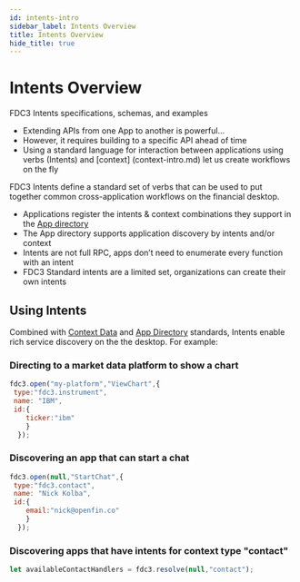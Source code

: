 ```yaml
---
id: intents-intro
sidebar_label: Intents Overview
title: Intents Overview
hide_title: true
---
```


# Intents Overview

FDC3 Intents specifications, schemas, and examples

* Extending APIs from one App to another is powerful...
* However, it requires building to a specific API ahead of time
* Using a standard language for interaction between applications using verbs (Intents) and [context] (context-intro.md) let us create workflows on the fly

FDC3 Intents define a standard set of verbs that can be used to put together common cross-application workflows on the financial desktop.
* Applications register the intents & context combinations they support in the [App directory](appd-intro)
* The App directory supports application discovery by intents and/or context
* Intents are not full RPC, apps don’t need to enumerate every function with an intent
* FDC3 Standard intents are a limited set, organizations can create their own intents

## Using Intents
Combined with [Context Data](context-intro.md) and [App Directory](appd-intro.md) standards, Intents enable rich service discovery on the the desktop. For example:

### Directing to a market data platform to show a chart
```javascript
fdc3.open("my-platform","ViewChart",{
 type:"fdc3.instrument",
 name: "IBM",
 id:{
    ticker:"ibm"
    }
  });
```

### Discovering an app that can start a chat
```javascript
fdc3.open(null,"StartChat",{
 type:"fdc3.contact",
 name: "Nick Kolba",
 id:{
    email:"nick@openfin.co"
    }
  });
```

### Discovering apps that have intents for context type "contact"
```javascript
let availableContactHandlers = fdc3.resolve(null,"contact");
```
